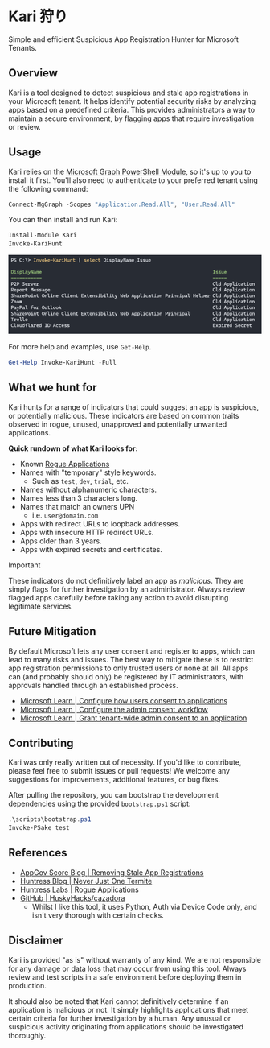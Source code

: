 # Kari 狩り

Simple and efficient Suspicious App Registration Hunter for Microsoft Tenants.

## Overview

Kari is a tool designed to detect suspicious and stale app registrations in your Microsoft tenant. It helps identify potential security risks by analyzing apps based on a predefined criteria. This provides administrators a way to maintain a secure environment, by flagging apps that require investigation or review.

## Usage

Kari relies on the [Microsoft Graph PowerShell Module](https://learn.microsoft.com/en-us/powershell/microsoftgraph/installation), so it's up to you to install it first. You'll also need to authenticate to your preferred tenant using the following command:

```powershell
Connect-MgGraph -Scopes "Application.Read.All", "User.Read.All"
```

You can then install and run Kari:

```powershell
Install-Module Kari
Invoke-KariHunt
```

![Output example](.github/images/example.png)

For more help and examples, use `Get-Help`.

```powershell
Get-Help Invoke-KariHunt -Full
```

## What we hunt for

Kari hunts for a range of indicators that could suggest an app is suspicious, or potentially malicious. These indicators are based on common traits observed in rogue, unused, unapproved and potentially unwanted applications.

**Quick rundown of what Kari looks for:**

- Known [Rogue Applications](https://huntresslabs.github.io/rogueapps/)
- Names with "temporary" style keywords.
    - Such as `test`, `dev`, `trial`, etc.
- Names without alphanumeric characters.
- Names less than 3 characters long.
- Names that match an owners UPN
    - i.e. `user@domain.com`
- Apps with redirect URLs to loopback addresses.
- Apps with insecure HTTP redirect URLs.
- Apps older than 3 years.
- Apps with expired secrets and certificates.

> [!IMPORTANT]
> These indicators do not definitively label an app as _malicious_. They are simply flags for further investigation by an administrator.
> Always review flagged apps carefully before taking any action to avoid disrupting legitimate services.

## Future Mitigation

By default Microsoft lets any user consent and register to apps, which can lead to many risks and issues. The best way to mitigate these is to restrict app registration permissions to only trusted users or none at all. All apps can (and probably should only) be registered by IT administrators, with approvals handled through an established process.

- [Microsoft Learn | Configure how users consent to applications](https://learn.microsoft.com/en-us/entra/identity/enterprise-apps/configure-user-consent)
- [Microsoft Learn | Configure the admin consent workflow](https://learn.microsoft.com/en-us/entra/identity/enterprise-apps/configure-admin-consent-workflow)
- [Microsoft Learn | Grant tenant-wide admin consent to an application](https://learn.microsoft.com/en-us/entra/identity/enterprise-apps/grant-admin-consent)

## Contributing

Kari was only really written out of necessity. If you'd like to contribute, please feel free to submit issues or pull requests! We welcome any suggestions for improvements, additional features, or bug fixes.

After pulling the repository, you can bootstrap the development dependencies using the provided `bootstrap.ps1` script:

```powershell
.\scripts\bootstrap.ps1
Invoke-PSake test
```

## References

- [AppGov Score Blog | Removing Stale App Registrations](https://www.appgovscore.com/blog/entra-id-app-registration-enterprise-app-cleanup)
- [Huntress Blog | Never Just One Termite](https://www.huntress.com/blog/never-just-one-termite-6-months-of-researching-oauth-application-attacks)
- [Huntress Labs | Rogue Applications](https://huntresslabs.github.io/rogueapps/)
- [GitHub | HuskyHacks/cazadora](https://github.com/HuskyHacks/cazadora)
    - Whilst I like this tool, it uses Python, Auth via Device Code only, and isn't very thorough with certain checks.

## Disclaimer

Kari is provided "as is" without warranty of any kind. We are not responsible for any damage or data loss that may occur from using this tool. Always review and test scripts in a safe environment before deploying them in production.

It should also be noted that Kari cannot definitively determine if an application is malicious or not. It simply highlights applications that meet certain criteria for further investigation by a human. Any unusual or suspicious activity originating from applications should be investigated thoroughly.
